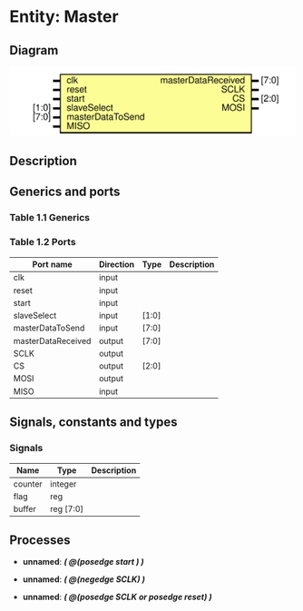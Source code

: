 # Entity: Master
## Diagram
![Diagram](Master.svg "Diagram")
## Description

## Generics and ports
### Table 1.1 Generics
### Table 1.2 Ports
| Port name          | Direction | Type  | Description |
| ------------------ | --------- | ----- | ----------- |
| clk                | input     |       |             |
| reset              | input     |       |             |
| start              | input     |       |             |
| slaveSelect        | input     | [1:0] |             |
| masterDataToSend   | input     | [7:0] |             |
| masterDataReceived | output    | [7:0] |             |
| SCLK               | output    |       |             |
| CS                 | output    | [2:0] |             |
| MOSI               | output    |       |             |
| MISO               | input     |       |             |
## Signals, constants and types
### Signals
| Name    | Type             | Description |
| ------- | ---------------- | ----------- |
| counter | integer          |             |
| flag    | reg              |             |
| buffer  | reg        [7:0] |             |
## Processes
- **unnamed**: ***( @(posedge start ) )***

- **unnamed**: ***( @(negedge SCLK) )***

- **unnamed**: ***( @(posedge SCLK or posedge reset) )***

